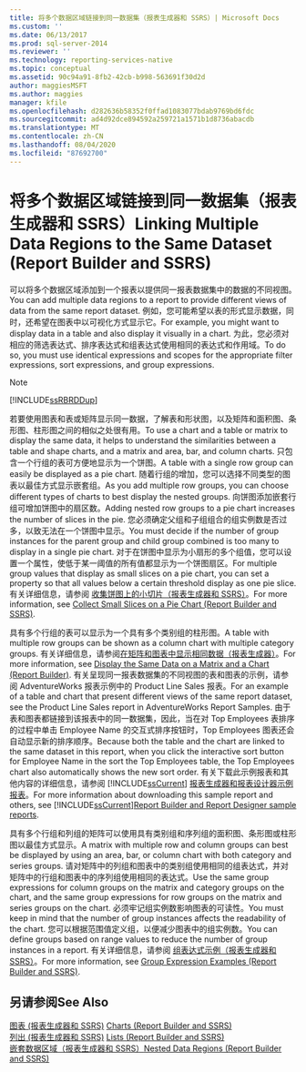 ```yaml
---
title: 将多个数据区域链接到同一数据集（报表生成器和 SSRS）| Microsoft Docs
ms.custom: ''
ms.date: 06/13/2017
ms.prod: sql-server-2014
ms.reviewer: ''
ms.technology: reporting-services-native
ms.topic: conceptual
ms.assetid: 90c94a91-8fb2-42cb-b998-563691f30d2d
author: maggiesMSFT
ms.author: maggies
manager: kfile
ms.openlocfilehash: d282636b58352f0ffad1083077bdab9769bd6fdc
ms.sourcegitcommit: ad4d92dce894592a259721a1571b1d8736abacdb
ms.translationtype: MT
ms.contentlocale: zh-CN
ms.lasthandoff: 08/04/2020
ms.locfileid: "87692700"
---
```

# <a name="linking-multiple-data-regions-to-the-same-dataset-report-builder-and-ssrs"></a><span data-ttu-id="4a7a3-102">将多个数据区域链接到同一数据集（报表生成器和 SSRS）</span><span class="sxs-lookup"><span data-stu-id="4a7a3-102">Linking Multiple Data Regions to the Same Dataset (Report Builder and SSRS)</span></span>
  <span data-ttu-id="4a7a3-103">可以将多个数据区域添加到一个报表以提供同一报表数据集中的数据的不同视图。</span><span class="sxs-lookup"><span data-stu-id="4a7a3-103">You can add multiple data regions to a report to provide different views of data from the same report dataset.</span></span> <span data-ttu-id="4a7a3-104">例如，您可能希望以表的形式显示数据，同时，还希望在图表中以可视化方式显示它。</span><span class="sxs-lookup"><span data-stu-id="4a7a3-104">For example, you might want to display data in a table and also display it visually in a chart.</span></span> <span data-ttu-id="4a7a3-105">为此，您必须对相应的筛选表达式、排序表达式和组表达式使用相同的表达式和作用域。</span><span class="sxs-lookup"><span data-stu-id="4a7a3-105">To do so, you must use identical expressions and scopes for the appropriate filter expressions, sort expressions, and group expressions.</span></span>  
  
> [!NOTE]  
>  [!INCLUDE[ssRBRDDup](../../includes/ssrbrddup-md.md)]  
  
 <span data-ttu-id="4a7a3-106">若要使用图表和表或矩阵显示同一数据，了解表和形状图，以及矩阵和面积图、条形图、柱形图之间的相似之处很有用。</span><span class="sxs-lookup"><span data-stu-id="4a7a3-106">To use a chart and a table or matrix to display the same data, it helps to understand the similarities between a table and shape charts, and a matrix and area, bar, and column charts.</span></span> <span data-ttu-id="4a7a3-107">只包含一个行组的表可方便地显示为一个饼图。</span><span class="sxs-lookup"><span data-stu-id="4a7a3-107">A table with a single row group can easily be displayed as a pie chart.</span></span> <span data-ttu-id="4a7a3-108">随着行组的增加，您可以选择不同类型的图表以最佳方式显示嵌套组。</span><span class="sxs-lookup"><span data-stu-id="4a7a3-108">As you add multiple row groups, you can choose different types of charts to best display the nested groups.</span></span> <span data-ttu-id="4a7a3-109">向饼图添加嵌套行组可增加饼图中的扇区数。</span><span class="sxs-lookup"><span data-stu-id="4a7a3-109">Adding nested row groups to a pie chart increases the number of slices in the pie.</span></span> <span data-ttu-id="4a7a3-110">您必须确定父组和子组组合的组实例数是否过多，以致无法在一个饼图中显示。</span><span class="sxs-lookup"><span data-stu-id="4a7a3-110">You must decide if the number of group instances for the parent group and child group combined is too many to display in a single pie chart.</span></span> <span data-ttu-id="4a7a3-111">对于在饼图中显示为小扇形的多个组值，您可以设置一个属性，使低于某一阈值的所有值都显示为一个饼图扇区。</span><span class="sxs-lookup"><span data-stu-id="4a7a3-111">For multiple group values that display as small slices on a pie chart, you can set a property so that all values below a certain threshold display as one pie slice.</span></span> <span data-ttu-id="4a7a3-112">有关详细信息，请参阅 [收集饼图上的小切片（报表生成器和 SSRS）](collect-small-slices-on-a-pie-chart-report-builder-and-ssrs.md)。</span><span class="sxs-lookup"><span data-stu-id="4a7a3-112">For more information, see [Collect Small Slices on a Pie Chart &#40;Report Builder and SSRS&#41;](collect-small-slices-on-a-pie-chart-report-builder-and-ssrs.md).</span></span>  
  
 <span data-ttu-id="4a7a3-113">具有多个行组的表可以显示为一个具有多个类别组的柱形图。</span><span class="sxs-lookup"><span data-stu-id="4a7a3-113">A table with multiple row groups can be shown as a column chart with multiple category groups.</span></span> <span data-ttu-id="4a7a3-114">有关详细信息，请参阅[在矩阵和图表中显示相同数据（报表生成器）](display-the-same-data-on-a-matrix-and-a-chart-report-builder.md)。</span><span class="sxs-lookup"><span data-stu-id="4a7a3-114">For more information, see [Display the Same Data on a Matrix and a Chart &#40;Report Builder&#41;](display-the-same-data-on-a-matrix-and-a-chart-report-builder.md).</span></span> <span data-ttu-id="4a7a3-115">有关呈现同一报表数据集的不同视图的表和图表的示例，请参阅 AdventureWorks 报表示例中的 Product Line Sales 报表。</span><span class="sxs-lookup"><span data-stu-id="4a7a3-115">For an example of a table and chart that present different views of the same report dataset, see the Product Line Sales report in AdventureWorks Report Samples.</span></span> <span data-ttu-id="4a7a3-116">由于表和图表都链接到该报表中的同一数据集，因此，当在对 Top Employees 表排序的过程中单击 Employee Name 的交互式排序按钮时，Top Employees 图表还会自动显示新的排序顺序。</span><span class="sxs-lookup"><span data-stu-id="4a7a3-116">Because both the table and the chart are linked to the same dataset in this report, when you click the interactive sort button for Employee Name in the sort the Top Employees table, the Top Employees chart also automatically shows the new sort order.</span></span> <span data-ttu-id="4a7a3-117">有关下载此示例报表和其他内容的详细信息，请参阅 [!INCLUDE[ssCurrent](../../includes/sscurrent-md.md)] [报表生成器和报表设计器示例报表](https://go.microsoft.com/fwlink/?LinkId=198283)。</span><span class="sxs-lookup"><span data-stu-id="4a7a3-117">For more information about downloading this sample report and others, see [!INCLUDE[ssCurrent](../../includes/sscurrent-md.md)][Report Builder and Report Designer sample reports](https://go.microsoft.com/fwlink/?LinkId=198283).</span></span>  
  
 <span data-ttu-id="4a7a3-118">具有多个行组和列组的矩阵可以使用具有类别组和序列组的面积图、条形图或柱形图以最佳方式显示。</span><span class="sxs-lookup"><span data-stu-id="4a7a3-118">A matrix with multiple row and column groups can best be displayed by using an area, bar, or column chart with both category and series groups.</span></span> <span data-ttu-id="4a7a3-119">请对矩阵中的列组和图表中的类别组使用相同的组表达式，并对矩阵中的行组和图表中的序列组使用相同的表达式。</span><span class="sxs-lookup"><span data-stu-id="4a7a3-119">Use the same group expressions for column groups on the matrix and category groups on the chart, and the same group expressions for row groups on the matrix and series groups on the chart.</span></span> <span data-ttu-id="4a7a3-120">必须牢记组实例数影响图表的可读性。</span><span class="sxs-lookup"><span data-stu-id="4a7a3-120">You must keep in mind that the number of group instances affects the readability of the chart.</span></span> <span data-ttu-id="4a7a3-121">您可以根据范围值定义组，以便减少图表中的组实例数。</span><span class="sxs-lookup"><span data-stu-id="4a7a3-121">You can define groups based on range values to reduce the number of group instances in a report.</span></span> <span data-ttu-id="4a7a3-122">有关详细信息，请参阅 [组表达式示例（报表生成器和 SSRS）](expression-examples-report-builder-and-ssrs.md)。</span><span class="sxs-lookup"><span data-stu-id="4a7a3-122">For more information, see [Group Expression Examples &#40;Report Builder and SSRS&#41;](expression-examples-report-builder-and-ssrs.md).</span></span>  
  
## <a name="see-also"></a><span data-ttu-id="4a7a3-123">另请参阅</span><span class="sxs-lookup"><span data-stu-id="4a7a3-123">See Also</span></span>  
 <span data-ttu-id="4a7a3-124">[图表 &#40;报表生成器和 SSRS&#41;](charts-report-builder-and-ssrs.md) </span><span class="sxs-lookup"><span data-stu-id="4a7a3-124">[Charts &#40;Report Builder and SSRS&#41;](charts-report-builder-and-ssrs.md) </span></span>  
 <span data-ttu-id="4a7a3-125">[列出 &#40;报表生成器和 SSRS&#41;](tables-matrices-and-lists-report-builder-and-ssrs.md) </span><span class="sxs-lookup"><span data-stu-id="4a7a3-125">[Lists &#40;Report Builder and SSRS&#41;](tables-matrices-and-lists-report-builder-and-ssrs.md) </span></span>  
 [<span data-ttu-id="4a7a3-126">嵌套数据区域（报表生成器和 SSRS）</span><span class="sxs-lookup"><span data-stu-id="4a7a3-126">Nested Data Regions &#40;Report Builder and SSRS&#41;</span></span>](nested-data-regions-report-builder-and-ssrs.md)  
  
  
